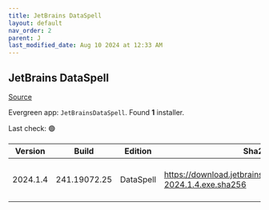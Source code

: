 ```yaml
---
title: JetBrains DataSpell
layout: default
nav_order: 2
parent: J
last_modified_date: Aug 10 2024 at 12:33 AM
---
```


## JetBrains DataSpell

[Source](https://www.jetbrains.com/dataspell)

Evergreen app: `JetBrainsDataSpell`. Found **1** installer.

Last check: 🟢

| Version  | Build        | Edition   | Sha256                                                              | Date     | Size      | Type | URI                                                                                                                          |
| -------- | ------------ | --------- | ------------------------------------------------------------------- | -------- | --------- | ---- | ---------------------------------------------------------------------------------------------------------------------------- |
| 2024.1.4 | 241.19072.25 | DataSpell | https://download.jetbrains.com/python/dataspell-2024.1.4.exe.sha256 | 9/8/2024 | 814656488 | exe  | [https://download.jetbrains.com/python/dataspell-2024.1.4.exe](https://download.jetbrains.com/python/dataspell-2024.1.4.exe) |

